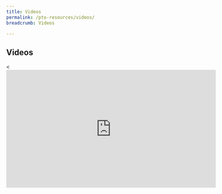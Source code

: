 ```yaml
---
title: Videos
permalink: /pto-resources/videos/
breadcrumb: Videos

---
```


Videos
---

<div class="bp-youtube">
  
<<iframe width="560" height="315" src="https://www.youtube.com/embed/Me25x26d5mc" title="YouTube video player" frameborder="0" allow="accelerometer; autoplay; clipboard-write; encrypted-media; gyroscope; picture-in-picture" allowfullscreen></iframe>

</div>
  
